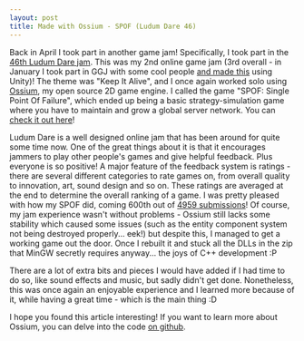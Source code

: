 ```yaml
---
layout: post
title: Made with Ossium - SPOF (Ludum Dare 46)
---
```


Back in April I took part in another game jam! Specifically, I took part in the [46th Ludum Dare jam](https://ldjam.com). This was my 2nd online game jam (3rd overall - in January I took part in GGJ with some cool people [and made this](https://globalgamejam.org/2020/games/apocal-oops-2) using Unity)! The theme was "Keep It Alive", and I once again worked solo using [Ossium](https://ossiumengine.net), my open source 2D game engine. I called the game "SPOF: Single Point Of Failure", which ended up being a basic strategy-simulation game where you have to maintain and grow a global server network. You can [check it out here](https://ldjam.com/events/ludum-dare/46/spof-single-point-of-failure)!

Ludum Dare is a well designed online jam that has been around for quite some time now. One of the great things about it is that it encourages jammers to play other people's games and give helpful feedback. Plus everyone is so positive! A major feature of the feedback system is ratings - there are several different categories to rate games on, from overall quality to innovation, art, sound design and so on. These ratings are averaged at the end to determine the overall ranking of a game. I was pretty pleased with how my SPOF did, coming 600th out of [4959 submissions](https://ldjam.com/events/ludum-dare/46/stats)! Of course, my jam experience wasn't without problems - Ossium still lacks some stability which caused some issues (such as the entity component system not being destroyed properly... eek!) but despite this, I managed to get a working game out the door. Once I rebuilt it and stuck all the DLLs in the zip that MinGW secretly requires anyway... the joys of C++ development :P

There are a lot of extra bits and pieces I would have added if I had time to do so, like sound effects and music, but sadly didn't get done. Nonetheless, this was once again an enjoyable experience and I learned more because of it, while having a great time - which is the main thing :D

I hope you found this article interesting! If you want to learn more about Ossium, you can delve into the code
[on github](https://github.com/SpectralCascade/Ossium).

